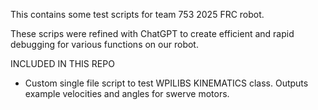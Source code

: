 This contains some test scripts for team 753 2025 FRC robot. 

These scrips were refined with ChatGPT to create efficient and rapid debugging for various functions on our robot. 

INCLUDED IN THIS REPO 

* Custom single file script to test WPILIBS KINEMATICS class. Outputs example velocities and angles for swerve motors. 
